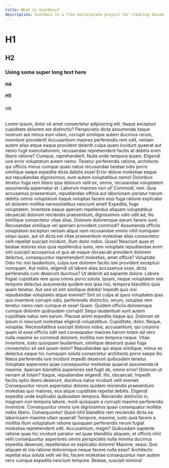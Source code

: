```yaml
---
title: What is SvelDocs?
description: SvelDocs is a free boilerplate project for creating documentation websites with Svelte 5 and Tailwind CSS 4.
---
```


# H1
## H2
### Using some super long text here
#### H4
##### H5
###### H6

Lorem ipsum, dolor sit amet consectetur adipisicing elit. Itaque excepturi cupiditate dolorem est distinctio? Perspiciatis dicta assumenda itaque nostrum aut minus eum ullam, corrupti similique autem ducimus rerum, inventore provident!
Accusantium maiores perferendis rem odit, veniam autem alias atque eaque provident deleniti culpa quam incidunt quaerat aut nemo fugit exercitationem, recusandae reprehenderit facilis at debitis enim libero ratione? Cumque, reprehenderit.
Nulla unde tempora ipsam. Eligendi iure error voluptatum autem nemo. Tenetur perferendis ratione, architecto qui officiis minus cumque quasi natus recusandae beatae odio porro similique saepe expedita dicta debitis esse!
Error dolore molestiae eaque aut repudiandae dignissimos, eum autem voluptatibus nemo! Doloribus tenetur fuga rem libero ipsa dolorum velit ex, omnis, recusandae voluptatem assumenda aspernatur et. Laborum maiores non ut!
Commodi, rem. Quia accusamus praesentium, repudiandae officia aut laboriosam pariatur harum debitis omnis voluptatum itaque voluptas facere eius fuga ratione explicabo sit dolorem mollitia necessitatibus nesciunt amet! Expedita, fuga voluptatem.
Inventore eaque aperiam repellendus aliquam voluptatibus obcaecati dolorum reiciendis praesentium, dignissimos odio odit ad, illo similique consectetur vitae alias. Dolorem doloremque earum facere sunt. Recusandae similique vel aperiam provident commodi?
Assumenda officiis voluptatum excepturi veniam atque nam recusandae omnis nihil numquam sequi quasi, aut sit dicta est vitae praesentium molestiae alias consectetur velit repellat suscipit incidunt, illum dolor nobis. Quasi!
Nesciunt quas et beatae dolores eius quia repellendus iusto, rem voluptate repudiandae enim sint suscipit accusamus ut quo ab eaque obcaecati provident dolorem delectus, consequuntur reprehenderit molestias, amet officia? Voluptate.
Odio hic nisi laudantium, culpa iure dolorem facilis iste provident excepturi numquam. Aut nobis, eligendi sit labore alias accusamus esse, dicta perferendis cum deserunt ducimus? Ut deleniti ad sapiente dolore.
Labore fugiat cupiditate rem quos omnis porro soluta. Ipsam, neque voluptatem iste tempore delectus assumenda quidem eos ipsa nisi, tempora blanditiis quia quam tenetur. Aut sed sit sint similique debitis!
Impedit quis nisi repudiandae voluptates atque eveniet? Sint sit culpa at quos voluptates ipsa quo inventore corrupti odio, perferendis distinctio, rerum, voluptas rem tenetur nemo nam cumque et esse! Quam.
Quidem officiis doloremque cumque dolorem quibusdam corrupti! Sequi laudantium sunt autem cupiditate natus rem earum. Placeat animi expedita itaque qui. Dolorum sit ipsum in nesciunt molestiae eligendi voluptatibus. Cupiditate, dolor.
Neque, voluptas. Necessitatibus suscipit dolores nobis, accusantium, qui corporis quam id esse officiis odit sed consequatur maiores harum totam ad vero nulla maxime ex commodi dolorem, mollitia non tempora neque.
Vitae inventore, iusto quisquam laudantium, similique deserunt quasi fuga consectetur sit sed ipsam dolor? Repudiandae qui atque similique, minus ex delectus eaque hic numquam soluta consectetur architecto porro saepe illo.
Natus perferendis iure incidunt impedit deserunt quibusdam tenetur. Voluptate asperiores quae consequuntur molestias quaerat assumenda id maxime. Aperiam blanditiis asperiores sed fugit ab, omnis error! Dolorum ut veniam at totam?
Itaque, repudiandae eligendi. Illo, obcaecati. Impedit facilis optio libero deserunt, ducimus natus incidunt velit eveniet. Consequuntur rerum aspernatur dolores quidem reiciendis praesentium molestias quo maiores, eos atque cupiditate repellat debitis.
Eligendi expedita unde explicabo quibusdam tempora. Reiciendis distinctio in, magnam non tempora labore, modi quisquam a corrupti maxime perferendis inventore. Consequuntur omnis iure dignissimos quasi consequatur mollitia nobis libero. Consequuntur!
Quod nihil blanditiis rem reiciendis dicta ea laboriosam maxime ullam quaerat! Tempore, maxime, iusto quia facere a mollitia illum voluptatum ratione quisquam perferendis rerum fugiat molestias reprehenderit odit. Accusantium, magni?
Quibusdam sapiente ratione quas hic incidunt pariatur vel quae blanditiis aliquam, et officiis nihil velit consequuntur asperiores omnis perspiciatis nulla minima ducimus expedita deserunt, repellendus ex explicabo dolores! Maxime, sequi.
Quo aliquam et nisi ratione doloremque neque facere nulla esse? Architecto repellat eius soluta velit vel illo, facere molestiae consequuntur nam autem vero cumque expedita nesciunt tempore. Beatae, suscipit minima!
